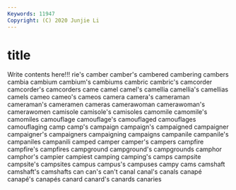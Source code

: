 ```yaml
---
Keywords: 11947
Copyright: (C) 2020 Junjie Li
---
```


# title

Write contents here!!!
rie's 
camber 
camber's 
cambered
cambering 
cambers 
cambia 
cambium 
cambium's 
cambiums 
cambric 
cambric's 
camcorder 
camcorder's
camcorders 
came 
camel 
camel's 
camellia 
camellia's 
camellias 
camels 
cameo 
cameo's
cameos 
camera 
camera's 
cameraman 
cameraman's 
cameramen 
cameras 
camerawoman 
camerawoman's 
camerawomen
camisole 
camisole's 
camisoles 
camomile 
camomile's 
camomiles 
camouflage 
camouflage's 
camouflaged 
camouflages
camouflaging 
camp 
camp's 
campaign 
campaign's 
campaigned 
campaigner 
campaigner's 
campaigners 
campaigning
campaigns 
campanile 
campanile's 
campaniles 
campanili 
camped 
camper 
camper's 
campers 
campfire
campfire's 
campfires 
campground 
campground's 
campgrounds 
camphor 
camphor's 
campier 
campiest 
camping
camping's 
camps 
campsite 
campsite's 
campsites 
campus 
campus's 
campuses 
campy 
cams
camshaft 
camshaft's 
camshafts 
can 
can's 
can't 
canal 
canal's 
canals 
canapé
canapé's 
canapés 
canard 
canard's 
canards 
canaries 
